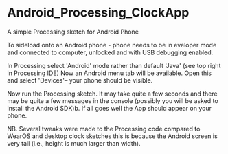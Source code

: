 # Android_Processing_ClockApp
A simple Processing sketch for Android Phone

To sideload onto an Android phone - phone needs to be in eveloper mode and connected to computer, unlocked and with USB debugging enabled.

In Processing select 'Android' mode rather than default 'Java' (see top right in Processing IDE)
Now an Android menu tab will be available.  Open this and select 'Devices'– your phone should be visible.

Now run the Processing sketch.
It may take quite a few seconds and there may be quite a few messages in the console (possibly you will be asked to install the Android SDK)b.
If all goes well the App should appear on your phone.

NB. Several tweaks were made to the Processing code compared to WearOS and desktop clock sketches this is because the Android screen is very tall (i.e., height is much larger than width).
